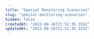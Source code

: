 ```yaml
---
title: "Special Monitoring Scenarios"
slug: "special-monitoring-scenarios"
hidden: false
createdAt: "2022-08-16T21:52:35.355Z"
updatedAt: "2022-08-16T21:52:35.355Z"
---
```

